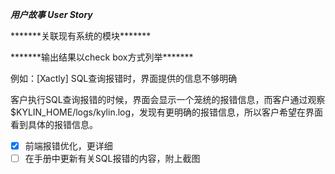 *****用户故事 User Story*****

\*\*\*\*\*\*\*关联现有系统的模块\*\*\*\*\*\*\*

\*\*\*\*\*\*\*输出结果以check box方式列举\*\*\*\*\*\*\*



例如：[Xactly] SQL查询报错时，界面提供的信息不够明确

客户执行SQL查询报错的时候，界面会显示一个笼统的报错信息，而客户通过观察$KYLIN_HOME/logs/kylin.log，发现有更明确的报错信息，所以客户希望在界面看到具体的报错信息。

- [x] 前端报错优化，更详细
- [ ] 在手册中更新有关SQL报错的内容，附上截图